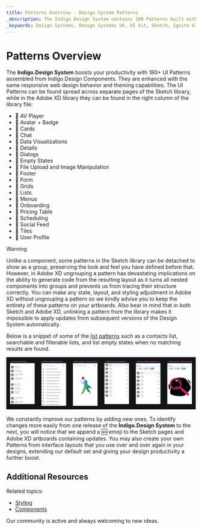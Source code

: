 ```yaml
---
title: Patterns Overview - Design System Patterns
_description: The Indigo Design System contains 180 Patterns built with the Indigo.Design Components.
_keywords: Design Systems, Design Systems UX, UI kit, Sketch, Ignite UI for Angular, Sketch to Angular, Sketch to Angular, Angular, Angular Design System, Export code from Sketch, Design Kits for Angular, Sketch HTML, Sketch to HTML, Sketch UI kits
---
```


# Patterns Overview

The **Indigo.Design System** boosts your productivity with 180+ UI Patterns assembled from Indigo.Design Components. They are enhanced with the same responsive web design behavior and theming capabilities. The UI Patterns can be found spread across separate pages of the Sketch library, while in the Adobe XD library they can be found in the right column of the library file:

- 🌆 AV Player
- 🌆 Avatar + Badge
- 🌆 Cards
- 🌆 Chat
- 🌆 Data Visualizations
- 🌆 Details
- 🌆 Dialogs
- 🌆 Empty States
- 🌆 File Upload and Image Manipulation
- 🌆 Footer
- 🌆 Form
- 🌆 Grids
- 🌆 Lists
- 🌆 Menus
- 🌆 Onboarding
- 🌆 Pricing Table
- 🌆 Scheduling
- 🌆 Social Feed
- 🌆 Tiles
- 🌆 User Profile

> [!WARNING]
> Unlike a component, some patterns in the Sketch library can be detached to show as a group, preserving the look and feel you have defined before that. However, in Adobe XD ungrouping a pattern has devastating implications on the ability to generate code from the resulting layout as it turns all nested components into groups and prevents us from tracing their structure correctly. You can make any state, layout, and styling adjustment in Adobe XD without ungrouping a pattern so we kindly advise you to keep the entirety of these patterns on your artboards. Also bear in mind that in both Sketch and Adobe XD, unlinking a pattern from the library makes it impossible to apply updates from subsequent versions of the Design System automatically.

 Below is a snippet of some of the [list patterns](lists.md) such as a contacts list, searchable and filterable lists, and list empty states when no matching results are found.

<img class="responsive-img" src="../images/patterns_overview.png" />



We constantly improve our patterns by adding new ones. To identify changes more easily from one release of the **Indigo.Design System** to the next, you will notice that we append a 🆕 emoji to the Sketch pages and Adobe XD artboards containing updates. You may also create your own Patterns from interface layouts that you use over and over again in your designs, extending our default set and giving your design productivity a further boost.

## Additional Resources

Related topics:

- [Styling](../style/styling-overview.md)
- [Components](../components/components-overview.md)
  <div class="divider--half"></div>

Our community is active and always welcoming to new ideas.
